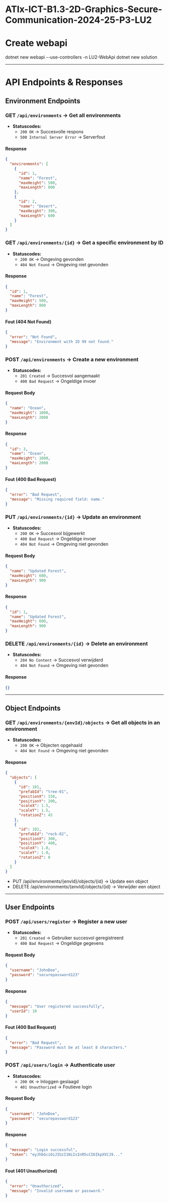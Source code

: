 # ATIx-ICT-B1.3-2D-Graphics-Secure-Communication-2024-25-P3-LU2


# Create webapi
dotnet new webapi --use-controllers -n LU2-WebApi
dotnet new solution

---------------------------------------------------------------------------------------------------------------------------

# API Endpoints & Responses

## Environment Endpoints
### GET `/api/environments` → Get all environments
- **Statuscodes:**
  - `200 OK` → Succesvolle respons
  - `500 Internal Server Error` → Serverfout

#### **Response**
```json
{
  "environments": [
    {
      "id": 1,
      "name": "Forest",
      "maxHeight": 500,
      "maxLength": 800
    },
    {
      "id": 2,
      "name": "Desert",
      "maxHeight": 300,
      "maxLength": 600
    }
  ]
}
```

### GET `/api/environments/{id}` → Get a specific environment by ID
- **Statuscodes:**
  - `200 OK` → Omgeving gevonden
  - `404 Not Found` → Omgeving niet gevonden

#### **Response**
```json
{
  "id": 1,
  "name": "Forest",
  "maxHeight": 500,
  "maxLength": 800
}
```

#### **Fout (404 Not Found)**
```json
{
  "error": "Not Found",
  "message": "Environment with ID 99 not found."
}
```

### POST `/api/environments` → Create a new environment
- **Statuscodes:**
  - `201 Created` → Succesvol aangemaakt
  - `400 Bad Request` → Ongeldige invoer

#### **Request Body**
```json
{
  "name": "Ocean",
  "maxHeight": 1000,
  "maxLength": 2000
}
```

#### **Response**
```json
{
  "id": 3,
  "name": "Ocean",
  "maxHeight": 1000,
  "maxLength": 2000
}
```

#### **Fout (400 Bad Request)**
```json
{
  "error": "Bad Request",
  "message": "Missing required field: name."
}
```

### PUT `/api/environments/{id}` → Update an environment
- **Statuscodes:**
  - `200 OK` → Succesvol bijgewerkt
  - `400 Bad Request` → Ongeldige invoer
  - `404 Not Found` → Omgeving niet gevonden

#### **Request Body**
```json
{
  "name": "Updated Forest",
  "maxHeight": 600,
  "maxLength": 900
}
```

#### **Response**
```json
{
  "id": 1,
  "name": "Updated Forest",
  "maxHeight": 600,
  "maxLength": 900
}
```

### DELETE `/api/environments/{id}` → Delete an environment
- **Statuscodes:**
  - `204 No Content` → Succesvol verwijderd
  - `404 Not Found` → Omgeving niet gevonden

#### **Response**
```json
{}
```

---

## Object Endpoints
### GET `/api/environments/{envId}/objects` → Get all objects in an environment
- **Statuscodes:**
  - `200 OK` → Objecten opgehaald
  - `404 Not Found` → Omgeving niet gevonden

#### **Response**
```json
{
  "objects": [
    {
      "id": 101,
      "prefabId": "tree-01",
      "positionX": 150,
      "positionY": 200,
      "scaleX": 1.5,
      "scaleY": 1.5,
      "rotationZ": 45
    },
    {
      "id": 102,
      "prefabId": "rock-02",
      "positionX": 300,
      "positionY": 400,
      "scaleX": 1.0,
      "scaleY": 1.0,
      "rotationZ": 0
    }
  ]
}
```

- PUT /api/environments/{envId}/objects/{id} → Update een object
- DELETE /api/environments/{envId}/objects/{id} → Verwijder een object

---

## User Endpoints
### POST `/api/users/register` → Register a new user
- **Statuscodes:**
  - `201 Created` → Gebruiker succesvol geregistreerd
  - `400 Bad Request` → Ongeldige gegevens

#### **Request Body**
```json
{
  "username": "JohnDoe",
  "password": "securepassword123"
}
```

#### **Response**
```json
{
  "message": "User registered successfully",
  "userId": 10
}
```

#### **Fout (400 Bad Request)**
```json
{
  "error": "Bad Request",
  "message": "Password must be at least 8 characters."
}
```

### POST `/api/users/login` → Authenticate user
- **Statuscodes:**
  - `200 OK` → Inloggen geslaagd
  - `401 Unauthorized` → Foutieve login

#### **Request Body**
```json
{
  "username": "JohnDoe",
  "password": "securepassword123"
}
```

#### **Response**
```json
{
  "message": "Login successful",
  "token": "eyJhbGciOiJIUzI1NiIsInR5cCI6IkpXVCJ9..."
}
```

#### **Fout (401 Unauthorized)**
```json
{
  "error": "Unauthorized",
  "message": "Invalid username or password."
}
```

